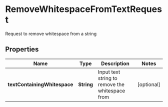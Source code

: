 

# RemoveWhitespaceFromTextRequest

Request to remove whitespace from a string

## Properties

| Name | Type | Description | Notes |
|------------ | ------------- | ------------- | -------------|
|**textContainingWhitespace** | **String** | Input text string to remove the whitespace from |  [optional] |



